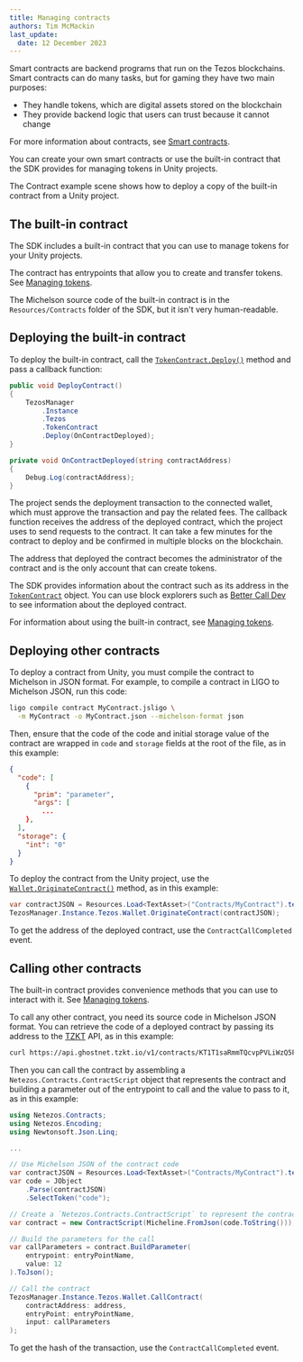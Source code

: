 ```yaml
---
title: Managing contracts
authors: Tim McMackin
last_update:
  date: 12 December 2023
---
```


Smart contracts are backend programs that run on the Tezos blockchains.
Smart contracts can do many tasks, but for gaming they have two main purposes:

- They handle tokens, which are digital assets stored on the blockchain
- They provide backend logic that users can trust because it cannot change

For more information about contracts, see [Smart contracts](../smart-contracts).

You can create your own smart contracts or use the built-in contract that the SDK provides for managing tokens in Unity projects.

The Contract example scene shows how to deploy a copy of the built-in contract from a Unity project.

## The built-in contract

The SDK includes a built-in contract that you can use to manage tokens for your Unity projects.

The contract has entrypoints that allow you to create and transfer tokens.
See [Managing tokens](./managing-tokens).

The Michelson source code of the built-in contract is in the `Resources/Contracts` folder of the SDK, but it isn't very human-readable.

## Deploying the built-in contract

To deploy the built-in contract, call the [`TokenContract.Deploy()`](./reference/TokenContract#deploy) method and pass a callback function:

```csharp
public void DeployContract()
{
    TezosManager
        .Instance
        .Tezos
        .TokenContract
        .Deploy(OnContractDeployed);
}

private void OnContractDeployed(string contractAddress)
{
    Debug.Log(contractAddress);
}
```

The project sends the deployment transaction to the connected wallet, which must approve the transaction and pay the related fees.
The callback function receives the address of the deployed contract, which the project uses to send requests to the contract.
It can take a few minutes for the contract to deploy and be confirmed in multiple blocks on the blockchain.

The address that deployed the contract becomes the administrator of the contract and is the only account that can create tokens.

The SDK provides information about the contract such as its address in the [`TokenContract`](./reference/TokenContract) object.
You can use block explorers such as [Better Call Dev](https://better-call.dev/) to see information about the deployed contract.

For information about using the built-in contract, see [Managing tokens](./managing-tokens).

## Deploying other contracts

To deploy a contract from Unity, you must compile the contract to Michelson in JSON format.
For example, to compile a contract in LIGO to Michelson JSON, run this code:

```bash
ligo compile contract MyContract.jsligo \
  -m MyContract -o MyContract.json --michelson-format json
```

Then, ensure that the code of the code and initial storage value of the contract are wrapped in `code` and `storage` fields at the root of the file, as in this example:

```json
{
  "code": [
    {
      "prim": "parameter",
      "args": [
        ...
    },
  ],
  "storage": {
    "int": "0"
  }
}
```

To deploy the contract from the Unity project, use the [`Wallet.OriginateContract()`](./reference/Wallet#originatecontract) method, as in this example:

```csharp
var contractJSON = Resources.Load<TextAsset>("Contracts/MyContract").text;
TezosManager.Instance.Tezos.Wallet.OriginateContract(contractJSON);
```

To get the address of the deployed contract, use the `ContractCallCompleted` event.

## Calling other contracts

The built-in contract provides convenience methods that you can use to interact with it.
See [Managing tokens](./managing-tokens).

To call any other contract, you need its source code in Michelson JSON format.
You can retrieve the code of a deployed contract by passing its address to the [TZKT](https://api.tzkt.io/) API, as in this example:

```bash
curl https://api.ghostnet.tzkt.io/v1/contracts/KT1T1saRmmTQcvpPVLiWzQ5FaMzAwkgwND8J/code
```

Then you can call the contract by assembling a `Netezos.Contracts.ContractScript` object that represents the contract and building a parameter out of the entrypoint to call and the value to pass to it, as in this example:

```csharp
using Netezos.Contracts;
using Netezos.Encoding;
using Newtonsoft.Json.Linq;

...

// Use Michelson JSON of the contract code
var contractJSON = Resources.Load<TextAsset>("Contracts/MyContract").text;
var code = JObject
    .Parse(contractJSON)
    .SelectToken("code");

// Create a `Netezos.Contracts.ContractScript` to represent the contract
var contract = new ContractScript(Micheline.FromJson(code.ToString()));

// Build the parameters for the call
var callParameters = contract.BuildParameter(
    entrypoint: entryPointName,
    value: 12
).ToJson();

// Call the contract
TezosManager.Instance.Tezos.Wallet.CallContract(
    contractAddress: address,
    entryPoint: entryPointName,
    input: callParameters
);
```

To get the hash of the transaction, use the `ContractCallCompleted` event.

<!-- TODO:
- Can you deploy a contract for each user?
- Managing multiple contracts?
- Encoding param for `value`
-->
